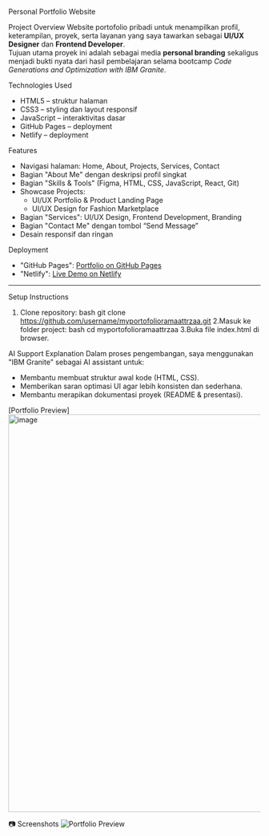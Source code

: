 Personal Portfolio Website

Project Overview
Website portofolio pribadi untuk menampilkan profil, keterampilan, proyek, serta layanan yang saya tawarkan sebagai **UI/UX Designer** dan **Frontend Developer**.  
Tujuan utama proyek ini adalah sebagai media **personal branding** sekaligus menjadi bukti nyata dari hasil pembelajaran selama bootcamp *Code Generations and Optimization with IBM Granite*.  

Technologies Used
- HTML5 – struktur halaman  
- CSS3 – styling dan layout responsif  
- JavaScript – interaktivitas dasar  
- GitHub Pages – deployment  
- Netlify – deployment  

Features
- Navigasi halaman: Home, About, Projects, Services, Contact  
- Bagian "About Me" dengan deskripsi profil singkat  
- Bagian "Skills & Tools" (Figma, HTML, CSS, JavaScript, React, Git)  
- Showcase Projects:  
  - UI/UX Portfolio & Product Landing Page  
  - UI/UX Design for Fashion Marketplace  
- Bagian "Services": UI/UX Design, Frontend Development, Branding  
- Bagian "Contact Me" dengan tombol “Send Message”  
- Desain responsif dan ringan  

Deployment
- "GitHub Pages": [Portfolio on GitHub Pages](https://ramaatteriza.github.io/myportofolioramaattrzaa/)  
- "Netlify": [Live Demo on Netlify](https://portofolioramaatteriza.netlify.app/)  

---

Setup Instructions
1. Clone repository:
   bash
   git clone https://github.com/username/myportofolioramaattrzaa.git
2.Masuk ke folder project:
  bash
  cd myportofolioramaattrzaa
3.Buka file index.html di browser.


AI Support Explanation
Dalam proses pengembangan, saya menggunakan "IBM Granite" sebagai AI assistant untuk:  
- Membantu membuat struktur awal kode (HTML, CSS).  
- Memberikan saran optimasi UI agar lebih konsisten dan sederhana.  
- Membantu merapikan dokumentasi proyek (README & presentasi).  

[Portfolio Preview]<img width="1414" height="793" alt="image" src="https://github.com/user-attachments/assets/42e54ac6-e504-412b-b47a-4193bd61101c" />

📷 Screenshots
![Portfolio Preview](https://github.com/user-attachments/assets/42e54ac6-e504-412b-b47a-4193bd61101c)



 


